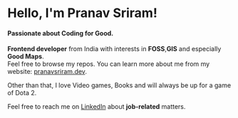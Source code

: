 <!-- Hello there! Feel free to make this your own but kindly don't use my data. Attributions are welcomed & appreciated --> 

# Hello, I'm Pranav Sriram!

#### Passionate about Coding for Good.

**Frontend developer** from India with interests in **FOSS**,**GIS** and especially **Good Maps**.</br>
Feel free to browse my repos. You can learn more about me from my website: [pranavsriram.dev](https://stephenajulu.com).

Other than that, I love Video games, Books and will always be up for a game of Dota 2.

Feel free to reach me on [LinkedIn](https://www.linkedin.com/in/pranavsriram/) about **job-related** matters.
